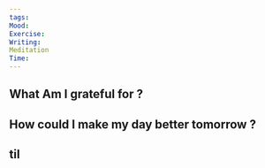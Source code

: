 ```yaml
---
tags: 
Mood: 
Exercise: 
Writing: 
Meditation
Time:
---
```

## What Am I grateful for ?

## How could I make my day better tomorrow ?

## til
